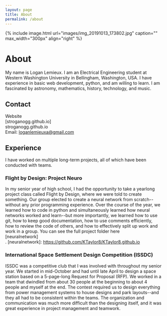 ```yaml
---
layout: page
title: About
permalink: /about
---
```


{% include image.html url="images/img_20191013_173802.jpg" caption="" max_width="300px" align="right" %}

# About

My name is Logan Lemieux. I am an Electrical Engineering student at Western Washington University in Bellingham, Washington, USA. I have experience in basic web development, python, and am willing to learn. I am fascinated by astronomy, mathematics, history, technology, and music. 

## Contact

Website <br />
[stroganogg.github.io] <br />
stroganogg.github.io<br />
Email: [loganlemieuxa@gmail.com]


[Yavin]: https://stroganogg.github.io
[loganlemieuxa@gmail.com]: mailto:loganlemieuxa@gmail.com

## Experience

I have worked on multiple long-term projects, all of which have been conducted with teams. 

### Flight by Design: Project Neuro

In my senior year of high school, I had the opportunity to take a yearlong project class called Flight by Design, where we were told to create </i>something</i>. Our group elected to create a neural network from scratch--without any prior programming experience. Over the course of the year, we learned how to code in python and simultaneously learned how neural networks worked and learn--but more importantly, we learned how to use git, how to keep good documentation, how to use comments efficiently, how to review the code of others, and how to effectively split up work and work in a group. You can see the full project folder here<br />[neuralnetwork]<br />.
[neuralnetwork]: https://github.com/KTaylor8/KTaylor8.github.io

### International Space Settlement Design Competition (ISSDC)

ISSDC was a competitive club that I was involved with throughout my senior year. We started in mid-October and had until late April to design a space station based on a 5-page-long Request for Proposal (RFP). We worked in a team that dwindled from about 30 people at the beginning to about 4 people and myself at the end. The contest required us to design everything from power management systems to house designs and park layouts--and they all had to be consistent within the teams. The organization and communication was much more difficult than the designing itself, and it was great experience in project management and teamwork.